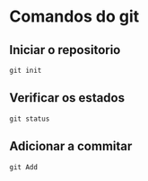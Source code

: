 # Comandos do git

## Iniciar o repositorio
    git init

## Verificar os estados
    git status

## Adicionar a commitar
    git Add

